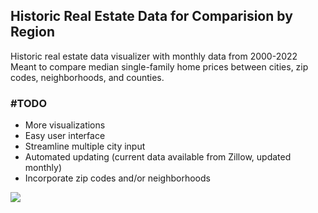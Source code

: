 ## Historic Real Estate Data for Comparision by Region
Historic real estate data visualizer with monthly data from 2000-2022  
Meant to compare median single-family home prices between cities, zip codes, neighborhoods, and counties.

### #TODO
- More visualizations  
- Easy user interface  
- Streamline multiple city input  
- Automated updating (current data available from Zillow, updated monthly)  
- Incorporate zip codes and/or neighborhoods  

![](https://imageio.forbes.com/specials-images/imageserve/5f0c98c0147a4f0006753d4b/Houses-of-different-size-with-different-value-on-stacks-of-coins-/960x0.jpg?format=jpg&width=960)
